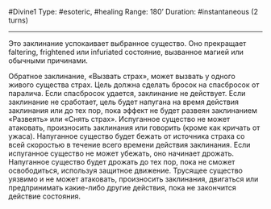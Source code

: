 #Divine1
Type: #esoteric, #healing
Range: 180’
Duration: #instantaneous (2 turns)

---
Это заклинание успокаивает выбранное существо. Оно прекращает faltering, frightened или infuriated состояние, вызванное магией или обычными причинами.

Обратное заклинание, «Вызвать страх», может вызвать у одного живого существа страх. Цель должна сделать бросок на спасбросок от паралича. Если спасбросок удается, заклинание не действует. Если заклинание не сработает, цель будет напугана на время действия заклинания или до тех пор, пока эффект не будет развеян заклинанием «Развеять» или «Снять страх». Испуганное существо не может атаковать, произносить заклинания или говорить (кроме как кричать от ужаса). Напуганное существо будет бежать от источника страха со всей скоростью в течение всего времени действия заклинания. Если испуганное существо не может убежать, оно начинает дрожать. Напуганное существо будет дрожать до тех пор, пока не сможет освободиться, используя защитное движение. Трусящее существо уязвимо и не может атаковать, произносить заклинания, двигаться или предпринимать какие-либо другие действия, пока не закончится действие состояния.